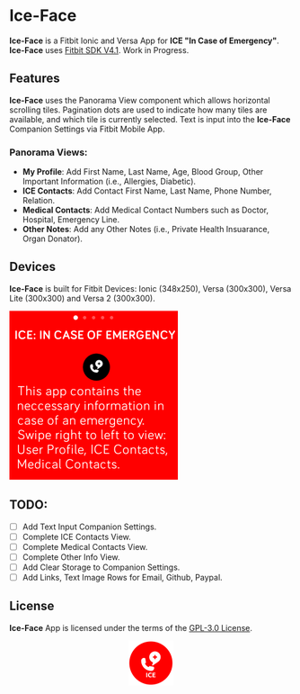 # Ice-Face
**Ice-Face** is a Fitbit Ionic and Versa App for **ICE "In Case of Emergency"**. **Ice-Face** uses [Fitbit SDK V4.1](https://github.com/Fitbit). Work in Progress.

## Features
**Ice-Face** uses the Panorama View component which allows horizontal scrolling tiles. Pagination dots are used to indicate how many tiles are available, and which tile is currently selected. Text is input into the **Ice-Face** Companion Settings via Fitbit Mobile App.

### Panorama Views:

* **My Profile**: Add First Name, Last Name, Age, Blood Group, Other Important Information (i.e., Allergies, Diabetic). 
* **ICE Contacts**: Add Contact First Name, Last Name, Phone Number, Relation.
* **Medical Contacts**: Add Medical Contact Numbers such as Doctor, Hospital, Emergency Line.
* **Other Notes**: Add any Other Notes (i.e., Private Health Insuarance, Organ Donator).

## Devices
**Ice-Face** is built for Fitbit Devices: Ionic (348x250), Versa (300x300), Versa Lite (300x300) and Versa 2 (300x300).

<p align="left">
  <img width="300" height="300" src=./screenshots/ice-face-screenshot.png>
</p>

## TODO:
- [ ] Add Text Input Companion Settings.
- [ ] Complete ICE Contacts View.
- [ ] Complete Medical Contacts View.
- [ ] Complete Other Info View.
- [ ] Add Clear Storage to Companion Settings.
- [ ] Add Links, Text Image Rows for Email, Github, Paypal.

## License
**Ice-Face** App is licensed under the terms of the [GPL-3.0 License](/LICENSE). 

<p align="middle">
<img width="80" height="80" src=icon.png>
</p>
